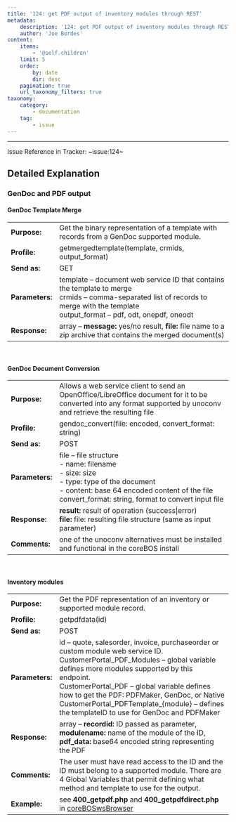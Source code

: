 ```yaml
---
title: '124: get PDF output of inventory modules through REST'
metadata:
    description: '124: get PDF output of inventory modules through REST'
    author: 'Joe Bordes'
content:
    items:
        - '@self.children'
    limit: 5
    order:
        by: date
        dir: desc
    pagination: true
    url_taxonomy_filters: true
taxonomy:
    category:
        - documentation
    tag:
        - issue
---
```

---

Issue Reference in Tracker: ~issue:124~

## Detailed Explanation
### GenDoc and PDF output
#### GenDoc Template Merge

<table class="table table-striped">
<tbody>
<tr>
<td><strong>Purpose:</strong></td>
<td>Get the binary representation of a template with records from a GenDoc supported module.</th>
</tr>
<tr>
<td><strong>Profile:</strong></td>
<td>getmergedtemplate(template, crmids, output_format)</th>
</tr>
<tr>
<td><strong>Send as:</strong></td>
<td>GET</td>
</tr>
<tr>
<td><strong>Parameters:</strong></td>
<td>template – document web service ID that contains the template to merge<br>
crmids – comma-separated list of records to merge with the template<br>
output_format – pdf, odt, onepdf, oneodt</td>
</tr>
<tr>
<td><strong>Response:</strong></td>
<td>array –
<strong>message:</strong> yes/no result,
<strong>file:</strong> file name to a zip archive that contains the merged document(s)</td>
</tr>
</tbody>
</table>
<br>

#### GenDoc Document Conversion

<table class="table table-striped">
<tbody>
<tr>
<td><strong>Purpose:</strong></td>
<td>Allows a web service client to send an OpenOffice/LibreOffice document for it to be converted into any format supported by unoconv and retrieve the resulting file</th>
</tr>
<tr>
<td><strong>Profile:</strong></td>
<td>gendoc_convert(file: encoded, convert_format: string)</th>
</tr>
<tr>
<td><strong>Send as:</strong></td>
<td>POST</td>
</tr>
<tr>
<td><strong>Parameters:</strong></td>
<td>file – file structure<br>
- name: filename<br>
- size: size<br>
- type: type of the document<br>
- content: base 64 encoded content of the file<br>
convert_format: string, format to convert input file</td>
</tr>
<tr>
<td><strong>Response:</strong></td>
<td><strong>result:</strong> result of operation (success|error)<br>
<strong>file:</strong> file: resulting file structure (same as input parameter)</td>
</tr>
<tr>
<td><strong>Comments:</strong></td>
<td>one of the unoconv alternatives must be installed and functional in the coreBOS install</th>
</tr>
</tbody>
</table>
<br>

#### Inventory modules

<table class="table table-striped">
<tbody>
<tr>
<td><strong>Purpose:</strong></td>
<td>Get the PDF representation of an inventory or supported module record.</th>
</tr>
<tr>
<td><strong>Profile:</strong></td>
<td>getpdfdata(id)</th>
</tr>
<tr>
<td><strong>Send as:</strong></td>
<td>POST</td>
</tr>
<tr>
<td><strong>Parameters:</strong></td>
<td>id – quote, salesorder, invoice, purchaseorder or custom module web service ID.<br>
CustomerPortal_PDF_Modules – global variable defines more modules supported by this endpoint.<br>
CustomerPortal_PDF – global variable defines how to get the PDF: PDFMaker, GenDoc, or Native<br>
CustomerPortal_PDFTemplate_{module} – defines the templateID to use for GenDoc and PDFMaker</td>
</tr>
<tr>
<td><strong>Response:</strong></td>
<td>array –
<strong>recordid:</strong> ID passed as parameter,<br>
<strong>modulename:</strong> name of the module of the ID,<br>
<strong>pdf_data:</strong> base64 encoded string representing the PDF</td>
</tr>
<tr>
<td><strong>Comments:</strong></td>
<td>The user must have read access to the ID and the ID must belong to a supported module.
There are 4 Global Variables that permit defining what method and template to use for the output.</th>
</tr>
<tr>
<td><strong>Example:</strong></td>
<td>see <strong> 400_getpdf.php</strong> and  <strong> 400_getpdfdirect.php </strong> in <a href="https://github.com/tsolucio/coreBOSwsDevelopment">coreBOSwsBrowser</a></th>
</tr>
</tbody>
</table>
<br>
